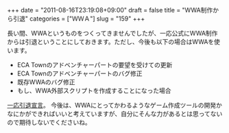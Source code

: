 +++
date = "2011-08-16T23:19:08+09:00"
draft = false
title = "WWA制作から引退"
categories = ["ＷＷＡ"]
slug = "159"
+++

長い間、WWAというものをつくってきませんでしたが、一応公式にWWA制作からは引退ということにしておきます。ただし、今後も以下の場合はWWAを使います。
<ul>
	<li>ECA Townのアドベンチャーパートの要望を受けての更新</li>
	<li>ECA Townのアドベンチャーパートのバグ修正</li>
	<li>既存WWAのバグ修正</li>
	<li>もし、WWA外部スクリプトを作成することになった場合</li>
</ul>

<a href="http://tsucreating.jp/rmn/wwa-bin/mint.html">一応引退宣言</a>。
今後は、WWAにとってかわるようなゲーム作成ツールの開発かなにかができればいいと考えていますが、自分にそんな力があるとは思ってないので期待しないでくださいね。
